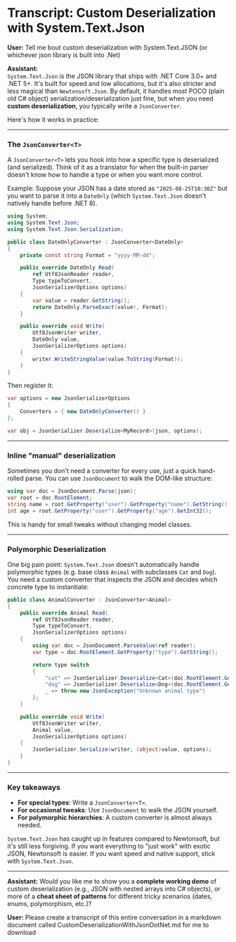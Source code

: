 # Transcript: Custom Deserialization with System.Text.Json

**User:** Tell me bout custom deserialization with System.Text.JSON (or
whichever json library is built into .Net)

**Assistant:**\
`System.Text.Json` is the JSON library that ships with .NET Core 3.0+
and .NET 5+. It's built for speed and low allocations, but it's also
stricter and less magical than `Newtonsoft.Json`. By default, it handles
most POCO (plain old C# object) serialization/deserialization just fine,
but when you need **custom deserialization**, you typically write a
`JsonConverter`.

Here's how it works in practice:

------------------------------------------------------------------------

### The `JsonConverter<T>`

A `JsonConverter<T>` lets you hook into how a specific type is
deserialized (and serialized). Think of it as a translator for when the
built-in parser doesn't know how to handle a type or when you want more
control.

Example: Suppose your JSON has a date stored as `"2025-08-25T10:30Z"`
but you want to parse it into a `DateOnly` (which `System.Text.Json`
doesn't natively handle before .NET 8).

``` csharp
using System;
using System.Text.Json;
using System.Text.Json.Serialization;

public class DateOnlyConverter : JsonConverter<DateOnly>
{
    private const string Format = "yyyy-MM-dd";

    public override DateOnly Read(
        ref Utf8JsonReader reader,
        Type typeToConvert,
        JsonSerializerOptions options)
    {
        var value = reader.GetString();
        return DateOnly.ParseExact(value!, Format);
    }

    public override void Write(
        Utf8JsonWriter writer,
        DateOnly value,
        JsonSerializerOptions options)
    {
        writer.WriteStringValue(value.ToString(Format));
    }
}
```

Then register it:

``` csharp
var options = new JsonSerializerOptions
{
    Converters = { new DateOnlyConverter() }
};

var obj = JsonSerializer.Deserialize<MyRecord>(json, options);
```

------------------------------------------------------------------------

### Inline "manual" deserialization

Sometimes you don't need a converter for every use, just a quick
hand-rolled parse. You can use `JsonDocument` to walk the DOM-like
structure:

``` csharp
using var doc = JsonDocument.Parse(json);
var root = doc.RootElement;
string name = root.GetProperty("user").GetProperty("name").GetString();
int age = root.GetProperty("user").GetProperty("age").GetInt32();
```

This is handy for small tweaks without changing model classes.

------------------------------------------------------------------------

### Polymorphic Deserialization

One big pain point: `System.Text.Json` doesn't automatically handle
polymorphic types (e.g. base class `Animal` with subclasses `Cat` and
`Dog`). You need a custom converter that inspects the JSON and decides
which concrete type to instantiate:

``` csharp
public class AnimalConverter : JsonConverter<Animal>
{
    public override Animal Read(
        ref Utf8JsonReader reader,
        Type typeToConvert,
        JsonSerializerOptions options)
    {
        using var doc = JsonDocument.ParseValue(ref reader);
        var type = doc.RootElement.GetProperty("type").GetString();

        return type switch
        {
            "cat" => JsonSerializer.Deserialize<Cat>(doc.RootElement.GetRawText(), options)!,
            "dog" => JsonSerializer.Deserialize<Dog>(doc.RootElement.GetRawText(), options)!,
            _ => throw new JsonException("Unknown animal type")
        };
    }

    public override void Write(
        Utf8JsonWriter writer,
        Animal value,
        JsonSerializerOptions options)
    {
        JsonSerializer.Serialize(writer, (object)value, options);
    }
}
```

------------------------------------------------------------------------

### Key takeaways

-   **For special types**: Write a `JsonConverter<T>`.
-   **For occasional tweaks**: Use `JsonDocument` to walk the JSON
    yourself.
-   **For polymorphic hierarchies**: A custom converter is almost always
    needed.

`System.Text.Json` has caught up in features compared to Newtonsoft, but
it's still less forgiving. If you want everything to "just work" with
exotic JSON, Newtonsoft is easier. If you want speed and native support,
stick with `System.Text.Json`.

------------------------------------------------------------------------

**Assistant:** Would you like me to show you a **complete working demo**
of custom deserialization (e.g., JSON with nested arrays into C#
objects), or more of a **cheat sheet of patterns** for different tricky
scenarios (dates, enums, polymorphism, etc.)?

**User:** Please create a transcript of this entire conversation in a
markdown document called CustomDeserializationWithJsonDotNet.md for me
to download
